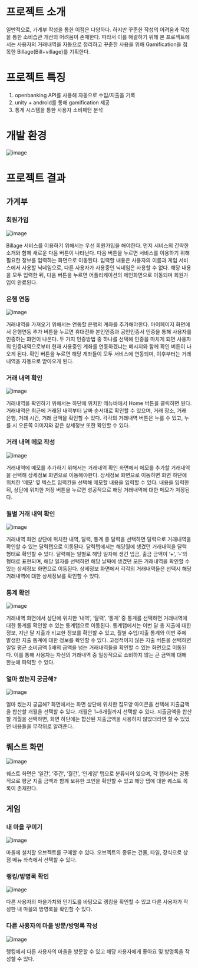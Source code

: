 # 프로젝트 소개 

일반적으로, 가계부 작성을 통한 이점은 다양하다. 하지만 꾸준한 작성의 어려움과 작성을 통한 소비습관 개선의 어려움이 존재한다. 따라서 이를 해결하기 위해 본 프로젝트에서는 사용자의 거래내역을 자동으로 정리하고 꾸준한 사용을 위해 Gamification을 접목한 Billage(Bill+village)를 기획한다.

# 프로젝트 특징
1. openbanking API를 사용해 자동으로 수입/지출을 기록
2. unity + android를 통해 gamification 제공
3. 통계 시스템을 통한 사용자 소비패턴 분석

# 개발 환경
![image](https://user-images.githubusercontent.com/52390482/92305966-eacba880-efc6-11ea-8e8e-b39649e97e3a.png)

# 프로젝트 결과
## 가계부
### 회원가입
![image](https://user-images.githubusercontent.com/52390482/92305979-00d96900-efc7-11ea-88c6-50a1a7f4d2d7.png)

Billage 서비스를 이용하기 위해서는 우선 회원가입을 해야한다. 먼저 서비스의 간략한 소개와 함께 새로운 다음 버튼이 나타난다. 다음 버튼을 누르면 서비스를 이용하기 위해 필요한 정보를 입력하는 화면으로 이동된다. 입력할 내용은 사용자의 이름과 게임 서비스에서 사용할 닉네임으로, 다른 사용자가 사용중인 닉네임은 사용할 수 없다. 해당 내용을 모두 입력한 뒤, 다음 버튼을 누르면 어플리케이션의 메인화면으로 이동되며 회원가입이 완료된다.

### 은행 연동
![image](https://user-images.githubusercontent.com/52390482/92306016-1fd7fb00-efc7-11ea-85aa-9615ecccdc59.png)

거래내역을 가져오기 위해서는 연동할 은행의 계좌를 추가해야한다. 마이페이지 화면에서 은행연동 추가 버튼을 누르면 휴대전화 본인인증과 공인인증서 인증을 통해 사용자를 인증하는 화면이 나온다. 두 가지 인증방법 중 하나를 선택해 인증을 마치게 되면 사용자의 인증내역으로부터 현재 사용중인 계좌를 연동하겠냐는 메시지와 함께 확인 버튼이 나오게 된다. 확인 버튼을 누르면 해당 계좌들이 모두 서비스에 연동되며, 이후부터는 거래내역을 자동으로 받아오게 된다.

### 거래 내역 확인
![image](https://user-images.githubusercontent.com/52390482/92306026-2fefda80-efc7-11ea-9c45-30167564e9e6.png)

거래내역을 확인하기 위해서는 하단에 위치한 메뉴바에서 Home 버튼을 클릭하면 된다. 거래내역은 최근에 거래된 내역부터 날짜 순서대로 확인할 수 있으며, 거래 장소, 거래 은행, 거래 시간, 거래 금액을 확인할 수 있다. 각각의 거래내역 버튼은 누를 수 있고, 누를 시 오른쪽 이미지와 같은 상세정보 또한 확인할 수 있다.

### 거래 내역 메모 작성
![image](https://user-images.githubusercontent.com/52390482/92306054-5e6db580-efc7-11ea-92c2-1cfa69f4453d.png)

거래내역에 메모를 추가하기 위해서는 거래내역 확인 화면에서 메모를 추가할 거래내역을 선택해 상세정보 화면으로 이동해야한다. 상세정보 화면으로 이동하면 화면 하단에 위치한 ‘메모’ 옆 텍스트 입력칸을 선택해 메모할 내용을 입력할 수 있다. 내용을 입력한 뒤, 상단에 위치한 저장 버튼을 누르면 성공적으로 해당 거래내역에 대한 메모가 저장된다.

### 월별 거래 내역 확인
![image](https://user-images.githubusercontent.com/52390482/92306076-8826dc80-efc7-11ea-946c-6a7693fcdf24.png)

거래내역 화면 상단에 위치한 내역, 달력, 통계 중 달력을 선택하면 달력으로 거래내역을 확인할 수 있는 달력탭으로 이동된다. 달력탭에서는 해당월에 생겼던 거래내역을 달력 형태로 확인할 수 있다. 달력에는 일별로 해당 일자에 생긴 입금, 출금 금액이 ‘+’, ‘-’의 형태로 표현되며, 해당 일자를 선택하면 해당 날짜에 생겼던 모든 거래내역을 확인할 수 있는 상세정보 화면으로 이동된다. 상세정보 화면에서 각각의 거래내역들은 선택시 해당 거래내역에 대한 상세정보를 확인할 수 있다.

### 통계 확인
![image](https://user-images.githubusercontent.com/52390482/92306086-9d9c0680-efc7-11ea-9525-6afdf9e476ee.png)

거래내역 화면에서 상단에 위치한 ‘내역’, ‘달력’, ‘통계’ 중 통계를 선택하면 거래내역에 대한 통계를 확인할 수 있는 통계탭으로 이동된다. 통계탭에서는 이번 달 총 지출에 대한 정보, 지난 달 지출과 비교한 정보를 확인할 수 있고, 월별 수입/지출 통계와 이번 주에 발생한 지출 통계에 대한 정보를 확인할 수 있다.
고정적이지 않은 지출 버튼을 선택하면 일일 평균 소비금액 5배의 금액을 넘는 거래내역들을 확인할 수 있는 화면으로 이동된다. 이를 통해 사용자는 자신의 거래내역 중 일상적으로 소비하지 않는 큰 금액에 대해 한눈에 파악할 수 있다.

### 얼마 썼는지 궁금해?
![image](https://user-images.githubusercontent.com/52390482/92306133-d63be000-efc7-11ea-80f4-3d911ab9fb2a.png)

얼마 썼는지 궁금해? 화면에서는 화면 상단에 위치한 집모양 아이콘을 선택해 지출금액을 합산할 개월을 선택할 수 있다. 개월은 1~6개월까지 선택할 수 있다. 지출금액을 합산할 개월을 선택하면, 화면 하단에는 합산된 지출금액을 사용하지 않았더라면 할 수 있었던 내용들을 무작위로 알려준다. 

## 퀘스트 화면
![image](https://user-images.githubusercontent.com/52390482/92306184-0c795f80-efc8-11ea-951d-1fc4a91fc3f2.png)

퀘스트 화면은 ‘일간’, ‘주간’, ‘월간’, ‘인게임’ 탭으로 분류되어 있으며, 각 탭에서는 공통적으로 평균 지출 금액과 함께 보유한 코인을 확인할 수 있고 해당 탭에 대한 퀘스트 목록이 존재한다.

## 게임
### 내 마을 꾸미기
![image](https://user-images.githubusercontent.com/52390482/92306214-58c49f80-efc8-11ea-9eb7-2090873cc0b5.png)

마을에 설치할 오브젝트를 구매할 수 있다. 오브젝트의 종류는 건물, 타일, 장식으로 상점 메뉴 좌측에서 선택할 수 있다.

### 랭킹/방명록 확인
![image](https://user-images.githubusercontent.com/52390482/92306235-86114d80-efc8-11ea-94ae-d994aa0f2cd7.png)

다른 사용자의 마을가치와 인기도를 바탕으로 랭킹을 확인할 수 있고 다른 사용자가 작성한 내 마을의 방영록을 확인할 수 있다.

### 다른 사용자의 마을 방문/방명록 작성
![image](https://user-images.githubusercontent.com/52390482/92306279-e2746d00-efc8-11ea-93fd-5bc610a98495.png)

랭킹에서 다른 사용자의 마을을 방문할 수 있고 해당 사용자에게 좋아요 및 방명록을 작성할 수 있다.






